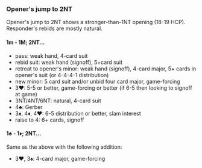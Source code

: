 ### Opener's jump to 2NT
Opener's jump to 2NT shows a stronger-than-1NT opening (18-19 HCP).
Responder's rebids are mostly natural.

#### 1m - 1M; 2NT...

   * pass: weak hand, 4-card suit
   * rebid suit: weak hand (signoff), 5+card suit
   * retreat to opener's minor: weak hand (signoff), 4-card major,
   5+ cards in opener's suit (or 4-4-4-1 distribution)
   * new minor: 5 card suit and/or unbid four card major, game-forcing
   * 3♥: 5-5 or better, game-forcing or better
   (if 6-5 then looking to signoff at game)
   * 3NT/4NT/6NT: natural, 4-card suit
   * 4♣: Gerber
   * 3♠, 4♦, 4♥: 6-5 distribution or better, slam interest
   * raise to 4: 6+ cards, signoff

#### 1♣ - 1♦; 2NT...
Same as the above with the following addition:
   * 3♥, 3♠: 4-card major, game-forcing
